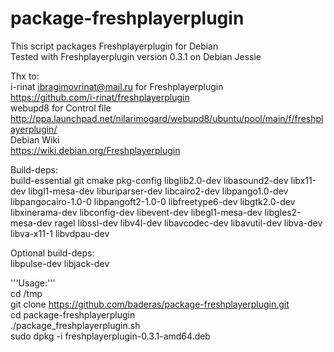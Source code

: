 # package-freshplayerplugin

This script packages Freshplayerplugin for Debian<br />
Tested with Freshplayerplugin version 0.3.1 on Debian Jessie

Thx to:<br />
i-rinat <ibragimovrinat@mail.ru> for Freshplayerplugin<br />
https://github.com/i-rinat/freshplayerplugin<br />
webupd8 for Control file<br />
http://ppa.launchpad.net/nilarimogard/webupd8/ubuntu/pool/main/f/freshplayerplugin/<br />
Debian Wiki<br />
https://wiki.debian.org/Freshplayerplugin<br />

Build-deps:<br />
build-essential git cmake pkg-config libglib2.0-dev libasound2-dev libx11-dev libgl1-mesa-dev liburiparser-dev libcairo2-dev libpango1.0-dev libpangocairo-1.0-0 libpangoft2-1.0-0 libfreetype6-dev libgtk2.0-dev libxinerama-dev libconfig-dev libevent-dev libegl1-mesa-dev libgles2-mesa-dev ragel libssl-dev libv4l-dev libavcodec-dev libavutil-dev libva-dev libva-x11-1 libvdpau-dev

Optional build-deps:<br />
libpulse-dev libjack-dev

'''Usage:'''<br />
cd /tmp<br />
git clone https://github.com/baderas/package-freshplayerplugin.git<br />
cd package-freshplayerplugin<br />
./package_freshplayerplugin.sh<br />
sudo dpkg -i freshplayerplugin-0.3.1-amd64.deb<br />
